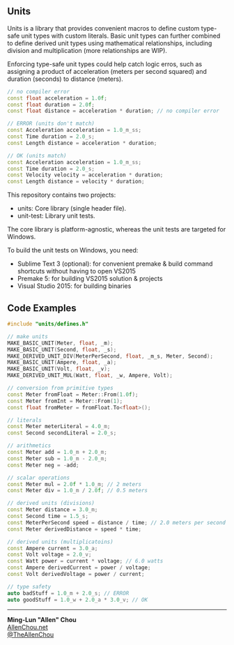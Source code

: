 ## Units

Units is a library that provides convenient macros to define custom type-safe unit types with custom literals. Basic unit types can further combined to define derived unit types using mathematical relationships, including division and multiplication (more relationships are WIP).

Enforcing type-safe unit types could help catch logic erros, such as assigning a product of acceleration (meters per second squared) and duration (seconds) to distance (meters).

```C++
// no compiler error
const float acceleration = 1.0f;
const float duration = 2.0f;
const float distance = acceleration * duration; // no compiler error

// ERROR (units don't match)
const Acceleration acceleration = 1.0_m_ss;
const Time duration = 2.0_s;
const Length distance = acceleration * duration;

// OK (units match)
const Acceleration acceleration = 1.0_m_ss;
const Time duration = 2.0_s;
const Velocity velocity = acceleration * duration;
const Length distance = velocity * duration;
```

This repository contains two projects:  
  * units: Core library (single header file).
  * unit-test: Library unit tests.

The core library is platform-agnostic, whereas the unit tests are targeted for Windows.

To build the unit tests on Windows, you need:  
  * Sublime Text 3 (optional): for convenient premake & build command shortcuts without having to open VS2015
  * Premake 5: for building VS2015 solution & projects
  * Visual Studio 2015: for building binaries


## Code Examples
```C++
#include "units/defines.h"

// make units
MAKE_BASIC_UNIT(Meter, float, _m);
MAKE_BASIC_UNIT(Second, float, _s);
MAKE_DERIVED_UNIT_DIV(MeterPerSecond, float, _m_s, Meter, Second);
MAKE_BASIC_UNIT(Ampere, float, _a);
MAKE_BASIC_UNIT(Volt, float, _v);
MAKE_DERIVED_UNIT_MUL(Watt, float, _w, Ampere, Volt);

// conversion from primitive types
const Meter fromFloat = Meter::From(1.0f);
const Meter fromInt = Meter::From(1);
const float fromMeter = fromFloat.To<float>();

// literals
const Meter meterLiteral = 4.0_m;
const Second secondLiteral = 2.0_s;

// arithmetics
const Meter add = 1.0_m + 2.0_m;
const Meter sub = 1.0_m - 2.0_m;
const Meter neg = -add;

// scalar operations
const Meter mul = 2.0f * 1.0_m; // 2 meters
const Meter div = 1.0_m / 2.0f; // 0.5 meters

// derived units (divisions)
const Meter distance = 3.0_m;
const Second time = 1.5_s;
const MeterPerSecond speed = distance / time; // 2.0 meters per second
const Meter derivedDistance = speed * time;

// derived units (multiplicatoins)
const Ampere current = 3.0_a;
const Volt voltage = 2.0_v;
const Watt power = current * voltage; // 6.0 watts
const Ampere derivedCurrent = power / voltage;
const Volt derivedVoltage = power / current;

// type safety
auto badStuff = 1.0_m + 2.0_s; // ERROR
auto goodStuff = 1.0_w + 2.0_a * 3.0_v; // OK
```

----
**Ming-Lun "Allen" Chou**  
[AllenChou.net](http://AllenChou.net)  
[@TheAllenChou](http://twitter.com/TheAllenChou)  
